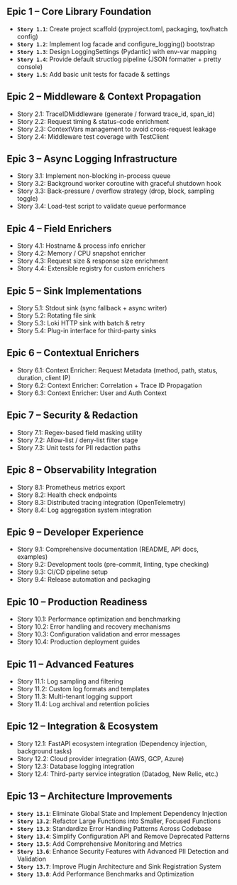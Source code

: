 ## Epic 1 – Core Library Foundation

- **`Story 1.1`**: Create project scaffold (pyproject.toml, packaging, tox/hatch config)
- **`Story 1.2`**: Implement log facade and configure_logging() bootstrap
- **`Story 1.3`**: Design LoggingSettings (Pydantic) with env-var mapping
- **`Story 1.4`**: Provide default structlog pipeline (JSON formatter + pretty console)
- **`Story 1.5`**: Add basic unit tests for facade & settings

## Epic 2 – Middleware & Context Propagation

- Story 2.1: TraceIDMiddleware (generate / forward trace_id, span_id)
- Story 2.2: Request timing & status-code enrichment
- Story 2.3: ContextVars management to avoid cross-request leakage
- Story 2.4: Middleware test coverage with TestClient

## Epic 3 – Async Logging Infrastructure

- Story 3.1: Implement non-blocking in-process queue
- Story 3.2: Background worker coroutine with graceful shutdown hook
- Story 3.3: Back-pressure / overflow strategy (drop, block, sampling toggle)
- Story 3.4: Load-test script to validate queue performance

## Epic 4 – Field Enrichers

- Story 4.1: Hostname & process info enricher
- Story 4.2: Memory / CPU snapshot enricher
- Story 4.3: Request size & response size enrichment
- Story 4.4: Extensible registry for custom enrichers

## Epic 5 – Sink Implementations

- Story 5.1: Stdout sink (sync fallback + async writer)
- Story 5.2: Rotating file sink
- Story 5.3: Loki HTTP sink with batch & retry
- Story 5.4: Plug-in interface for third-party sinks

## Epic 6 – Contextual Enrichers

- Story 6.1: Context Enricher: Request Metadata (method, path, status, duration, client IP)
- Story 6.2: Context Enricher: Correlation + Trace ID Propagation
- Story 6.3: Context Enricher: User and Auth Context

## Epic 7 – Security & Redaction

- Story 7.1: Regex-based field masking utility
- Story 7.2: Allow-list / deny-list filter stage
- Story 7.3: Unit tests for PII redaction paths

## Epic 8 – Observability Integration

- Story 8.1: Prometheus metrics export
- Story 8.2: Health check endpoints
- Story 8.3: Distributed tracing integration (OpenTelemetry)
- Story 8.4: Log aggregation system integration

## Epic 9 – Developer Experience

- Story 9.1: Comprehensive documentation (README, API docs, examples)
- Story 9.2: Development tools (pre-commit, linting, type checking)
- Story 9.3: CI/CD pipeline setup
- Story 9.4: Release automation and packaging

## Epic 10 – Production Readiness

- Story 10.1: Performance optimization and benchmarking
- Story 10.2: Error handling and recovery mechanisms
- Story 10.3: Configuration validation and error messages
- Story 10.4: Production deployment guides

## Epic 11 – Advanced Features

- Story 11.1: Log sampling and filtering
- Story 11.2: Custom log formats and templates
- Story 11.3: Multi-tenant logging support
- Story 11.4: Log archival and retention policies

## Epic 12 – Integration & Ecosystem

- Story 12.1: FastAPI ecosystem integration (Dependency injection, background tasks)
- Story 12.2: Cloud provider integration (AWS, GCP, Azure)
- Story 12.3: Database logging integration
- Story 12.4: Third-party service integration (Datadog, New Relic, etc.)

## Epic 13 – Architecture Improvements

- **`Story 13.1`**: Eliminate Global State and Implement Dependency Injection
- **`Story 13.2`**: Refactor Large Functions into Smaller, Focused Functions
- **`Story 13.3`**: Standardize Error Handling Patterns Across Codebase
- **`Story 13.4`**: Simplify Configuration API and Remove Deprecated Patterns
- **`Story 13.5`**: Add Comprehensive Monitoring and Metrics
- **`Story 13.6`**: Enhance Security Features with Advanced PII Detection and Validation
- **`Story 13.7`**: Improve Plugin Architecture and Sink Registration System
- **`Story 13.8`**: Add Performance Benchmarks and Optimization
